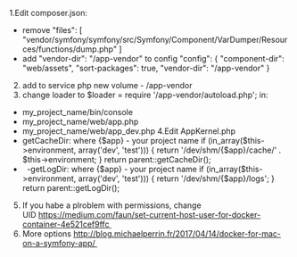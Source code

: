 1.Edit composer.json:
* remove "files": [ "vendor/symfony/symfony/src/Symfony/Component/VarDumper/Resources/functions/dump.php" ] 
* add "vendor-dir": "/app-vendor" to config "config": { "component-dir": "web/assets", "sort-packages": true, "vendor-dir": "/app-vendor" } 
2. add to service php new volume - /app-vendor 
3. change loader to $loader = require '/app-vendor/autoload.php'; in: 
* my_project_name/bin/console
* my_project_name/web/app.php
* my_project_name/web/app_dev.php
4.Edit AppKernel.php
* getCacheDir: where {$app} - your project name if (in_array($this->environment, array('dev', 'test'))) { return '/dev/shm/{$app}/cache/' . $this->environment; } return parent::getCacheDir();
*  
-getLogDir: where {$app} - your project name if (in_array($this->environment, array('dev', 'test'))) { return '/dev/shm/{$app}/logs'; }
    return parent::getLogDir();
5. If you habe a plroblem with permissions, change UID https://medium.com/faun/set-current-host-user-for-docker-container-4e521cef9ffc 
6. More options http://blog.michaelperrin.fr/2017/04/14/docker-for-mac-on-a-symfony-app/ 